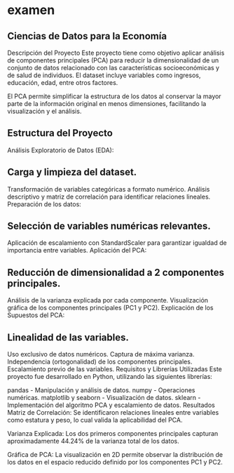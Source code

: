# examen
## Ciencias de Datos para la Economía
Descripción del Proyecto
Este proyecto tiene como objetivo aplicar análisis de componentes principales (PCA) para reducir la dimensionalidad de un conjunto de datos relacionado con las características socioeconómicas y de salud de individuos. El dataset incluye variables como ingresos, educación, edad, entre otros factores.

El PCA permite simplificar la estructura de los datos al conservar la mayor parte de la información original en menos dimensiones, facilitando la visualización y el análisis.

## Estructura del Proyecto
Análisis Exploratorio de Datos (EDA):

## Carga y limpieza del dataset.
Transformación de variables categóricas a formato numérico.
Análisis descriptivo y matriz de correlación para identificar relaciones lineales.
Preparación de los datos:

## Selección de variables numéricas relevantes.
Aplicación de escalamiento con StandardScaler para garantizar igualdad de importancia entre variables.
Aplicación del PCA:

## Reducción de dimensionalidad a 2 componentes principales.
Análisis de la varianza explicada por cada componente.
Visualización gráfica de los componentes principales (PC1 y PC2).
Explicación de los Supuestos del PCA:

## Linealidad de las variables.
Uso exclusivo de datos numéricos.
Captura de máxima varianza.
Independencia (ortogonalidad) de los componentes principales.
Escalamiento previo de las variables.
Requisitos y Librerías Utilizadas
Este proyecto fue desarrollado en Python, utilizando las siguientes librerías:

pandas - Manipulación y análisis de datos.
numpy - Operaciones numéricas.
matplotlib y seaborn - Visualización de datos.
sklearn - Implementación del algoritmo PCA y escalamiento de datos.
Resultados
Matriz de Correlación: Se identificaron relaciones lineales entre variables como estatura y peso, lo cual valida la aplicabilidad del PCA.

Varianza Explicada: Los dos primeros componentes principales capturan aproximadamente 44.24% de la varianza total de los datos.

Gráfica de PCA: La visualización en 2D permite observar la distribución de los datos en el espacio reducido definido por los componentes PC1 y PC2.

